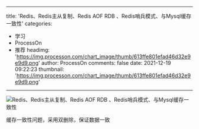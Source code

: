 
---
title: 'Redis、Redis主从复制、Redis AOF RDB 、Redis哨兵模式、与Mysql缓存一致性'
categories: 
 - 学习
 - ProcessOn
 - 推荐
headimg: 'https://img.processon.com/chart_image/thumb/613ffe801efad46d32e9e9d9.png'
author: ProcessOn
comments: false
date: 2021-12-19 09:22:23
thumbnail: 'https://img.processon.com/chart_image/thumb/613ffe801efad46d32e9e9d9.png'
---

<div>   
<img class="thumb" alt="Redis、Redis主从复制、Redis AOF RDB 、Redis哨兵模式、与Mysql缓存一致性" src="https://img.processon.com/chart_image/thumb/613ffe801efad46d32e9e9d9.png" referrerpolicy="no-referrer">
<p>缓存一致性问题，采用双删除，保证数据一致</p>  
</div>
            